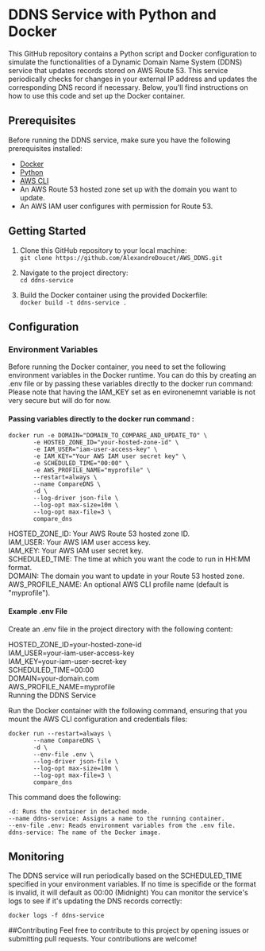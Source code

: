 # DDNS Service with Python and Docker
This GitHub repository contains a Python script and Docker configuration to simulate the functionalities of a Dynamic Domain Name System (DDNS) service that updates records stored on AWS Route 53. This service periodically checks for changes in your external IP address and updates the corresponding DNS record if necessary. Below, you'll find instructions on how to use this code and set up the Docker container.

## Prerequisites
Before running the DDNS service, make sure you have the following prerequisites installed:

- [Docker](https://www.docker.com/)
- [Python](https://www.python.org/)
- [AWS CLI](https://aws.amazon.com/cli/)
- An AWS Route 53 hosted zone set up with the domain you want to update.
- An AWS IAM user configures with permission for Route 53.

## Getting Started
1. Clone this GitHub repository to your local machine:</br>
```git clone https://github.com/AlexandreDoucet/AWS_DDNS.git```

1. Navigate to the project directory:</br>
```cd ddns-service```

1. Build the Docker container using the provided Dockerfile:</br>
```docker build -t ddns-service .```

## Configuration

### Environment Variables
Before running the Docker container, you need to set the following environment variables in the Docker runtime. You can do this by creating an .env file or by passing these variables directly to the docker run command:
Please note that having the IAM_KEY set as en evironenemnt variable is not very secure but will do for now.

#### Passing variables directly to the docker run command :
```
docker run -e DOMAIN="DOMAIN_TO_COMPARE_AND_UPDATE_TO" \
	   -e HOSTED_ZONE_ID="your-hosted-zone-id" \
	   -e IAM_USER="iam-user-access-key" \
	   -e IAM_KEY="Your AWS IAM user secret key" \
	   -e SCHEDULED_TIME="00:00" \
	   -e AWS_PROFILE_NAME="myprofile" \
	   --restart=always \
	   --name CompareDNS \
	   -d \
	   --log-driver json-file \
	   --log-opt max-size=10m \
	   --log-opt max-file=3 \
	   compare_dns
```
HOSTED_ZONE_ID: Your AWS Route 53 hosted zone ID.</br>
IAM_USER: Your AWS IAM user access key.</br>
IAM_KEY: Your AWS IAM user secret key.</br>
SCHEDULED_TIME: The time at which you want the code to run in HH:MM format.</br>
DOMAIN: The domain you want to update in your Route 53 hosted zone.</br>
AWS_PROFILE_NAME: An optional AWS CLI profile name (default is "myprofile").</br>
	
#### Example .env File
Create an .env file in the project directory with the following content:

HOSTED_ZONE_ID=your-hosted-zone-id</br>
IAM_USER=your-iam-user-access-key</br>
IAM_KEY=your-iam-user-secret-key</br>
SCHEDULED_TIME=00:00</br>
DOMAIN=your-domain.com</br>
AWS_PROFILE_NAME=myprofile</br>
Running the DDNS Service</br>

Run the Docker container with the following command, ensuring that you mount the AWS CLI configuration and credentials files:
```
docker run --restart=always \
	   --name CompareDNS \
	   -d \
	   --env-file .env \
	   --log-driver json-file \
	   --log-opt max-size=10m \
	   --log-opt max-file=3 \
	   compare_dns
```
This command does the following:

	-d: Runs the container in detached mode.
	--name ddns-service: Assigns a name to the running container.
	--env-file .env: Reads environment variables from the .env file.
	ddns-service: The name of the Docker image.

## Monitoring
The DDNS service will run periodically based on the SCHEDULED_TIME specified in your environment variables. If no time is specifide or the format is invalid, it will default as 00:00 (Midnight)
You can monitor the service's logs to see if it's updating the DNS records correctly:

	docker logs -f ddns-service 

##Contributing
Feel free to contribute to this project by opening issues or submitting pull requests. Your contributions are welcome!












